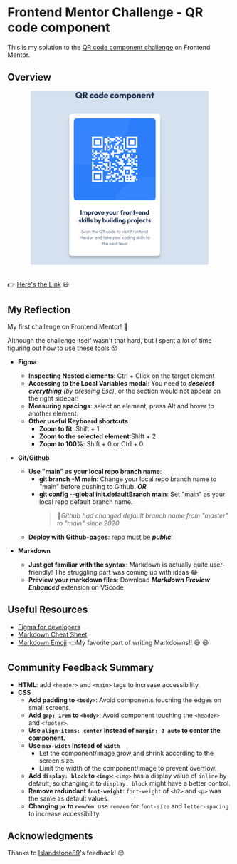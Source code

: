 # Frontend Mentor Challenge - QR code component

This is my solution to the [QR code component challenge](https://www.frontendmentor.io/challenges/qr-code-component-iux_sIO_H) on Frontend Mentor.

## Overview

<div align=center><img src="./images/solution-screenshot.png" width="400px"/></div>
</br>

:point_right: [Here's the Link](https://yahappylemon.github.io/frontend-mentor-practice/QR-code-component/index.html) :smiley:

## My Reflection

My first challenge on Frontend Mentor! :tada:

Although the challenge itself wasn't that hard, but I spent a lot of time figuring out how to use these tools :dizzy_face:

- **Figma**

  - **Inspecting Nested elements**: Ctrl + Click on the target element
  - **Accessing to the Local Variables modal**: You need to **_deselect everything_** _(by pressing Esc)_, or the section would not appear on the right sidebar!
  - **Measuring spacings**: select an element, press Alt and hover to another element.
  - **Other useful Keyboard shortcuts**
    - **Zoom to fit**: Shift + 1
    - **Zoom to the selected element**:Shift + 2
    - **Zoom to 100%**: Shift + 0 or Ctrl + 0

- **Git/Github**

  - **Use "main" as your local repo branch name**:
    - **git branch -M main**: Change your local repo branch name to "main" before pushing to Github. **_OR_**
    - **git config --global init.defaultBranch main**: Set "main" as your local repo default branch name.
      > :pencil:_Github had changed default branch name from "master" to "main" since 2020_
  - **Deploy with Github-pages**: repo must be **_public_**!

- **Markdown**
  - **Just get familiar with the syntax**: Markdown is actually quite user-friendly! The struggling part was coming up with ideas :joy:
  - **Preview your markdown files**: Download **_Markdown Preview Enhanced_** extension on VScode

## Useful Resources

- [Figma for developers](https://www.frontendmentor.io/articles/figma-for-developers-how-to-work-with-a-design-file-m6CZKZ1rC1)
- [Markdown Cheat Sheet](https://www.markdownguide.org/cheat-sheet/)
- [Markdown Emoji](https://gist.github.com/rxaviers/7360908) :point_left:My favorite part of writing Markdowns!! :laughing: :laughing:

## Community Feedback Summary

- **HTML**: add `<header>` and `<main>` tags to increase accessibility.
- **CSS**
  - **Add padding to `<body>`**: Avoid components touching the edges on small screens.
  - **Add `gap: 1rem` to `<body>`**: Avoid component touching the `<header>` and `<footer>`.
  - **Use `align-items: center` instead of `margin: 0 auto` to center the component.**
  - **Use `max-width` instead of `width`**
    - Let the component/image grow and shrink according to the screen size.
    - Limit the width of the component/image to prevent overflow.
  - **Add `display: block` to `<img>`**: `<img>` has a display value of `inline` by default, so changing it to `display: block` might have a better control.
  - **Remove redundant `font-weight`**: `font-weight` of `<h2>` and `<p>` was the same as default values.
  - **Changing `px` to `rem/em`**: use `rem/em` for `font-size` and `letter-spacing` to increase accessibility.

## Acknowledgments

Thanks to [Islandstone89](https://github.com/Islandstone89)'s feedback! :blush:
